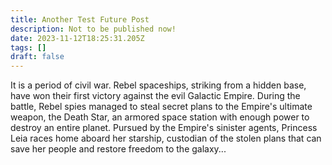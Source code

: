 ```yaml
---
title: Another Test Future Post
description: Not to be published now!
date: 2023-11-12T18:25:31.205Z
tags: []
draft: false
---
```

It is a period of civil war. Rebel spaceships, striking from a hidden base, have won their first victory against the evil Galactic Empire.  During the battle, Rebel spies managed to steal secret plans to the Empire's ultimate weapon, the Death Star, an armored space station with enough power to destroy an entire planet. Pursued by the Empire's sinister agents, Princess Leia races home aboard her starship, custodian of the stolen plans that can save her people and restore freedom to the galaxy...